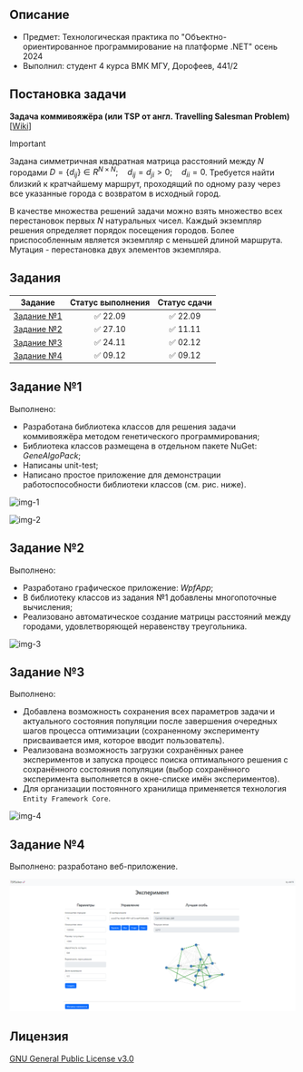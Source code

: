 ## Описание
- Предмет: Технологическая практика по "Объектно-ориентированное программирование на платформе .NET" осень 2024
- Выполнил: студент 4 курса ВМК МГУ, Дорофеев, 441/2

## Постановка задачи
**Задача коммивояжёра (или TSP от англ. Travelling Salesman Problem)** [[Wiki](https://ru.wikipedia.org/wiki/Задача_коммивояжёра)]
> 

> [!IMPORTANT]
> Задана симметричная квадратная матрица расстояний между $N$ городами $D=\{d_{ij}\}\in R^{N \times N}; \quad d_{ij}=d_{ji}>0; \quad d_{ii}=0$. Требуется найти близкий к кратчайшему маршрут, проходящий по одному разу через все указанные города с возвратом в исходный город. 
>
> В качестве множества решений задачи можно взять множество всех перестановок первых $N$ натуральных чисел. Каждый экземпляр решения определяет порядок посещения городов. Более приспособленным является экземпляр с меньшей длиной маршрута. Мутация - перестановка двух элементов экземпляра.

## Задания
|Задание|Статус выполнения|Статус сдачи|
|:-----:|:---------------:|:----------:|
|[Задание №1](https://github.com/sergey-berezin/dotnet4/blob/master/courses/autumn2024/Task1.md)|✅ 22.09|✅ 22.09
|[Задание №2](https://github.com/sergey-berezin/dotnet4/blob/master/courses/autumn2024/Task2.md)|✅ 27.10|✅ 11.11
|[Задание №3](https://github.com/sergey-berezin/dotnet4/blob/master/courses/autumn2024/Task3.md)|✅ 24.11|✅ 02.12
|[Задание №4](https://github.com/sergey-berezin/dotnet4/blob/master/courses/autumn2024/Task4.md)|✅ 09.12|✅ 09.12

## Задание №1
Выполнено:
- Разработана библиотека классов для решения задачи коммивояжёра методом генетического программирования;
- Библиотека классов размещена в отдельном пакете NuGet: *GeneAlgoPack*;
- Написаны unit-test;
- Написано простое приложение для демонстрации работоспособности библиотеки классов (см. рис. ниже).

![img-1](media/img-1.png)

![img-2](media/img-2.png)


## Задание №2
Выполнено:
- Разработано графическое приложение: *WpfApp*;
- В библиотеку классов из задания №1 добавлены многопоточные вычисления;
- Реализовано автоматическое создание матрицы расстояний между городами, удовлетворяющей неравенству треугольника.

![img-3](media/img-3.png)

## Задание №3
Выполнено:
- Добавлена возможность сохранения всех параметров задачи и актуального состояния популяции после завершения очередных шагов процесса оптимизации (сохраненному эксперименту присваивается имя, которое вводит пользователь).
- Реализована возможность загрузки сохранённых ранее экспериментов и запуска процесс поиска оптимального решения с сохранённого состояния популяции (выбор сохранённого эксперимента выполняется в окне-списке имён экспериментов).
- Для организации постоянного хранилища применяется технология `Entity Framework Core`.

![img-4](media/img-4.png)

## Задание №4
Выполнено: разработано веб-приложение.

![img-5](media/img-5.png)

## Лицензия
[GNU General Public License v3.0](https://www.gnu.org/licenses/gpl-3.0.html)
